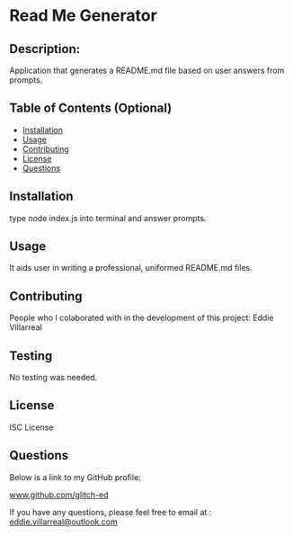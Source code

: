 
  # Read Me Generator

  ## Description:
  Application that generates a README.md file based on user answers from prompts.

  ## Table of Contents (Optional)

* [Installation](#installation)
* [Usage](#usage)
* [Contributing](#Contributing)
* [License](#license)
* [Questions](#questions)

## Installation

type node index.js into terminal and answer prompts.

## Usage

It aids user in writing a professional, uniformed README.md files.

## Contributing

People who I colaborated with in the development of this project:
Eddie Villarreal

## Testing
No testing was needed.

## License

ISC License

## Questions

Below is a link to my GitHub profile:

www.github.com/glitch-ed

If you have any questions, please feel free to email at :
eddie.villarreal@outlook.com


